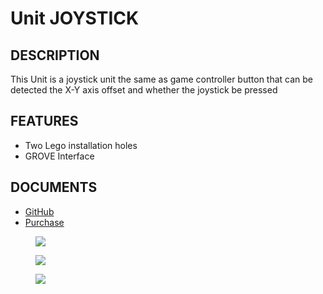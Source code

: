# Unit JOYSTICK

## DESCRIPTION

This Unit is a joystick unit the same as game controller button that can be detected the X-Y axis offset and whether the joystick be pressed

## FEATURES

-  Two Lego installation holes
-  GROVE Interface

## DOCUMENTS

- [GitHub](https://github.com/m5stack/M5Stack/tree/master/examples/Unit/Joystick)
- [Purchase](https://www.aliexpress.com/store/product/M5Stack-Official-New-Joystick-Unit-MEGA328P-I2C-Grove-Connector-Compatible-X-Y-Axis-Button-for-ESP32/3226069_32921785624.html?spm=a2g1x.12024536.productList_2187621.10)

<figure>
    <img src="assets/img/product_pics/units/M5GO_Unit_joystick.png">
</figure>

<figure>
    <img src="assets/img/product_pics/units/M5GO_Unit_joystick_2.png">
</figure>

<figure>
    <img src="assets/img/product_pics/units/M5GO_Unit_joystick_3.png">
</figure>
